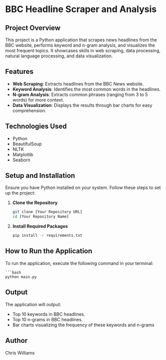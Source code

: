 # BBC Headline Scraper and Analysis

## Project Overview
This project is a Python application that scrapes news headlines from the BBC website, performs keyword and n-gram analysis, and visualizes the most frequent topics. It showcases skills in web scraping, data processing, natural language processing, and data visualization.

## Features
- **Web Scraping**: Extracts headlines from the BBC News website.
- **Keyword Analysis**: Identifies the most common words in the headlines.
- **N-gram Analysis**: Extracts common phrases (ranging from 3 to 5 words) for more context.
- **Data Visualization**: Displays the results through bar charts for easy comprehension.

## Technologies Used
- Python
- BeautifulSoup
- NLTK
- Matplotlib
- Seaborn

## Setup and Installation
Ensure you have Python installed on your system. Follow these steps to set up the project:

1. **Clone the Repository**
   ```bash
   git clone [Your Repository URL]
   cd [Your Repository Name]
1. **Install Required Packages**
   ```bash
   pip install -r requirements.txt
## How to Run the Application
To run the application, execute the following command in your terminal:
    
    ```bash
    python main.py

## Output
The application will output:
- Top 10 keywords in BBC headlines.
- Top 10 n-grams in BBC headlines.
- Bar charts visualizing the frequency of these keywords and n-grams

## Author
Chris Williams
